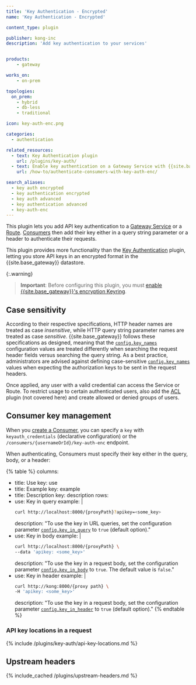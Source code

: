 ```yaml
---
title: 'Key Authentication - Encrypted'
name: 'Key Authentication - Encrypted'

content_type: plugin

publisher: kong-inc
description: 'Add key authentication to your services'


products:
    - gateway

works_on:
    - on-prem

topologies:
  on_prem:
    - hybrid
    - db-less
    - traditional

icon: key-auth-enc.png

categories:
  - authentication

related_resources:
  - text: Key Authentication plugin
    url: /plugins/key-auth/
  - text: Enable key authentication on a Gateway Service with {{site.base_gateway}}
    url: /how-to/authenticate-consumers-with-key-auth-enc/

search_aliases:
  - key auth encrypted
  - key authentication encrypted
  - key auth advanced
  - key authentication advanced
  - key-auth-enc
---
```


This plugin lets you add API key authentication to a [Gateway Service](/gateway/entities/service/) or a [Route](/gateway/entities/route/).
[Consumers](/gateway/entities/consumer/) then add their key either in a query string parameter or a
header to authenticate their requests. 

This plugin provides more functionality than the 
[Key Authentication](/plugins/key-auth/) plugin, 
letting you store API keys in an encrypted format in the {{site.base_gateway}} datastore.

{:.warning}
> **Important**: Before configuring this plugin, you must [enable {{site.base_gateway}}'s encryption Keyring](/gateway/keyring/#enable-keyring). 

## Case sensitivity

According to their respective specifications, HTTP header names are treated as
case _insensitive_, while HTTP query string parameter names are treated as case _sensitive_.
{{site.base_gateway}} follows these specifications as designed, meaning that the [`config.key_names`](/plugins/key-auth-enc/reference/#schema--config-key-names)
configuration values are treated differently when searching the request header fields versus
searching the query string. As a best practice, administrators are advised against defining
case-sensitive [`config.key_names`](/plugins/key-auth-enc/reference/#schema--config-key-names) values when expecting the authorization keys to be sent in the request headers.

Once applied, any user with a valid credential can access the Service or Route.
To restrict usage to certain authenticated users, also add the
[ACL](/plugins/acl/) plugin (not covered here) and create allowed or
denied groups of users.

## Consumer key management

When you [create a Consumer](/gateway/entities/consumer/#set-up-a-consumer), you can specify a `key` with `keyauth_credentials` (declarative configuration) or the `/consumers/{usernameOrId}/key-auth-enc` endpoint.

When authenticating, Consumers must specify their key either in the query, body, or a header:

{% table %}
columns:
  - title: Use
    key: use
  - title: Example
    key: example
  - title: Description
    key: description
rows:
  - use: Key in query
    example: |
      ```bash
      curl http://localhost:8000/{proxyPath}?apikey=<some_key>
      ```
    description: "To use the key in URL queries, set the configuration parameter [`config.key_in_query`](/plugins/key-auth-enc/reference/#schema--config-key-in-query) to `true` (default option)."
  - use: Key in body
    example: |
      ```bash
      curl http://localhost:8000/{proxyPath} \
      --data 'apikey: <some_key>'
      ```
    description: "To use the key in a request body, set the configuration parameter [`config.key_in_body`](/plugins/key-auth-enc/reference/#schema--config-key-in-body) to `true`. The default value is `false`."
  - use: Key in header
    example: |
      ```bash
      curl http://kong:8000/{proxy path} \
      -H 'apikey: <some_key>'
      ```
    description: "To use the key in a request body, set the configuration parameter [`config.key_in_header`](/plugins/key-auth-enc/reference/#schema--config-key-in-header) to `true` (default option)."
{% endtable %}

### API key locations in a request

{% include /plugins/key-auth/api-key-locations.md %}

## Upstream headers

{% include_cached /plugins/upstream-headers.md %}


